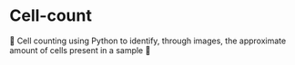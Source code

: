 # Cell-count
:microscope: Cell counting using Python to identify, through images, the approximate amount of cells present in a sample :petri_dish:

